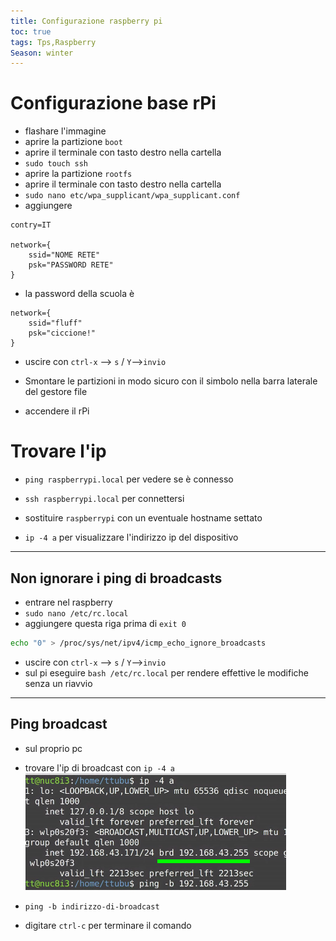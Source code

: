 ```yaml
---
title: Configurazione raspberry pi
toc: true
tags: Tps,Raspberry
Season: winter
---
```


# Configurazione base rPi

- flashare l'immagine
- aprire la partizione `boot`
- aprire il terminale con tasto destro nella cartella
- `sudo touch ssh`
- aprire la partizione `rootfs`
- aprire il terminale con tasto destro nella cartella
- `sudo nano etc/wpa_supplicant/wpa_supplicant.conf`
- aggiungere

```
contry=IT

network={
	ssid="NOME RETE"
	psk="PASSWORD RETE"
}
```

- la password della scuola è

```
network={
	ssid="fluff"
	psk="ciccione!"
}
```



- uscire con `ctrl-x` --> `s` / `Y`-->`invio`

- Smontare le partizioni in modo sicuro con il simbolo nella barra laterale del gestore file
- accendere il rPi

# Trovare l'ip

- `ping raspberrypi.local` per vedere se è connesso
- `ssh raspberrypi.local` per connettersi
- sostituire `raspberrypi` con un eventuale hostname settato

- `ip -4 a` per visualizzare l'indirizzo ip del dispositivo

---

## Non ignorare i ping di broadcasts

- entrare nel raspberry
- `sudo nano /etc/rc.local`
- aggiungere questa riga prima di `exit 0`

```bash
echo "0" > /proc/sys/net/ipv4/icmp_echo_ignore_broadcasts
```

- uscire con `ctrl-x` --> `s` / `Y`-->`invio`
- sul pi eseguire `bash /etc/rc.local` per rendere effettive le modifiche senza un riavvio

---

## Ping broadcast

- sul proprio pc
- trovare l'ip di broadcast con `ip -4 a`
![](../../assets/img/rpi-2021-01-20_13-40.png)

- `ping -b indirizzo-di-broadcast`
- digitare `ctrl-c` per terminare il comando